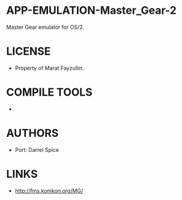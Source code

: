 APP-EMULATION-Master_Gear-2
===========================

Master Gear emulator for OS/2. 

LICENSE
===============
* Property of Marat Fayzullin.

COMPILE TOOLS
===============
* 

AUTHORS
===============
* Port: Darrel Spice

LINKS
===============
 * http://fms.komkon.org/MG/
